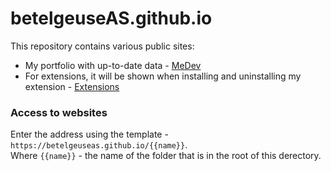 # betelgeuseAS.github.io

This repository contains various public sites:
* My portfolio with up-to-date data - [MeDev](https://betelgeuseas.github.io/me-dev/)
* For extensions, it will be shown when installing and uninstalling my extension - [Extensions](https://betelgeuseas.github.io/extensions/)

### Access to websites

Enter the address using the template - `https://betelgeuseas.github.io/{{name}}`.  
Where `{{name}}` - the name of the folder that is in the root of this derectory.
